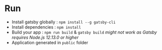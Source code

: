 # Run

- Install gatsby globally : `npm install --g gatsby-cli`
- Install dependencies : `npm install`
- Build your app : `npm run build` & `gatsby build` *might not work as Gatsby requires Node.js 12.13.0 or higher*
- Application generated in `public` folder
